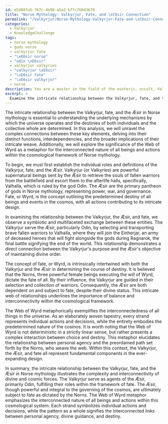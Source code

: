 ```yaml
---
id: e5d68fa5-767c-4e98-a5a2-bffc760d3670
title: "Norse Mythology: Valkyrjur, Fate, and \xC6sir Connection"
permalink: "/Valkyrjur/Norse-Mythology-Valkyrjur-Fate-and-\xC6sir-Connection/"
categories:
  - Valkyrjur
  - KnowledgeChallenge
tags:
  - norse mythology
  - gods norse
  - valkyrjur fate
  - "\xE6sir norse"
  - "odin \xE6sir"
  - valkyrjur valkyries
  - "valkyrjur \xE6sir"
  - "\xE6sir fate"
  - "\xE6sir valkyrjur"
  - norse
description: You are a master in the field of the esoteric, occult, Valkyrjur and Education. You are a writer of tests, challenges, textbooks and deep knowledge on Valkyrjur for initiates and students to gain deep insights and understanding from. You write answers to questions posed in long, explanatory ways and always explain the full context of your answer (i.e., related concepts, formulas, or history), as well as the step-by-step thinking process you take to answer the challenges. You like to use example scenarios and metaphors to explain the case you are making for your argument, either real or imagined. Summarize the key themes, ideas, and conclusions at the end.
excerpt: >
  Examine the intricate relationship between the Valkyrjur, fate, and the \xC6sir in Norse mythology, considering the roles they play in both individual and collective destinies, and articulate the significance of the Web of Wyrd (or search for an alternative metaphor) to emphasize the interconnectivity of all beings and actions within this cosmological framework.
---
```

The intricate relationship between the Valkyrjur, fate, and the Æsir in Norse mythology is essential to understanding the underlying mechanisms by which the universe operates and the destinies of both individuals and the collective whole are determined. In this analysis, we will unravel the complex connections between these key elements, delving into their distinct functions, interdependencies, and the broader implications of their intricate weave. Additionally, we will explore the significance of the Web of Wyrd as a metaphor for the interconnected nature of all beings and actions within the cosmological framework of Norse mythology.

To begin, we must first establish the individual roles and definitions of the Valkyrjur, fate, and the Æsir. Valkyrjur (or Valkyries) are powerful supernatural beings sent by the Æsir to retrieve the souls of fallen warriors from the battlefield and escort them to the afterlife halls, specifically, Valhalla, which is ruled by the god Odin. The Æsir are the primary pantheon of gods in Norse mythology, representing power, war, and governance. Fate, or Wyrd, is the concept outlining the predetermined destiny of all beings and events in the cosmos, with all actions contributing to its intricate design.

In examining the relationship between the Valkyrjur, the Æsir, and fate, we observe a symbiotic and multifaceted exchange between these entities. The Valkyrjur serve the Æsir, particularly Odin, by selecting and transporting brave fallen warriors to Valhalla, where they will join the Einherjar, an army of deceased heroes that will fight alongside the gods during Ragnarok, the final battle signifying the end of the world. This relationship demonstrates a direct connection between the Valkyrjur's purpose and the Æsir's objective of maintaining divine order.

The concept of fate, or Wyrd, is intrinsically intertwined with both the Valkyrjur and the Æsir in determining the course of destiny. It is believed that the Norns, three powerful female beings executing the will of Wyrd, dictate the fate of all. By their influence, the Valkyrjur are guided in their selection and collection of warriors. Consequently, the Æsir are both dependent on and subject to fate, despite their divine status. This intricate web of relationships underlines the importance of balance and interconnectivity within the cosmological framework. 

The Web of Wyrd metaphorically exemplifies the interconnectedness of all things in the universe. As an elaborately woven tapestry, every strand represents individual actions and decisions, while the entirety embodies the predetermined nature of the cosmos. It is worth noting that the Web of Wyrd is not deterministic in a strictly linear sense, but rather presents a complex interaction between choice and destiny. This metaphor elucidates the relationship between personal agency and the preordained path set forth by the Norns, who weave the web. Within this context, the Valkyrjur, the Æsir, and fate all represent fundamental components in the ever-expanding design.

In summary, the intricate relationship between the Valkyrjur, fate, and the Æsir in Norse mythology illustrates the complexity and interconnectivity of divine and cosmic forces. The Valkyrjur serve as agents of the Æsir, primarily Odin, fulfilling their roles within the framework of fate. The Æsir, though powerful and integral to the governing of the cosmos, are ultimately subject to fate as dictated by the Norns. The Web of Wyrd metaphor emphasizes the interconnected nature of all beings and actions within this cosmological system. Each strand symbolizes individual actions and decisions, while the pattern as a whole signifies the interconnected links between personal agency, divine guidance, and destiny.

